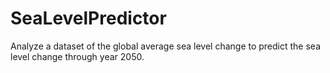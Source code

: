 # SeaLevelPredictor
Analyze a dataset of the global average sea level change to predict the sea level change through year 2050.
